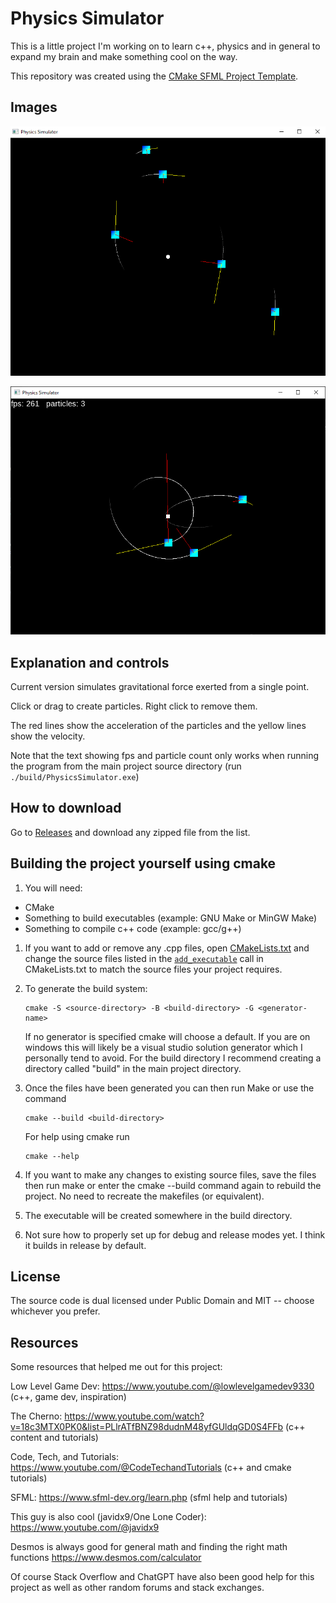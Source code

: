 # Physics Simulator

This is a little project I'm working on to learn c++, physics and in general to expand my brain and make something cool on the way.

This repository was created using the [CMake SFML Project Template](https://github.com/SFML/cmake-sfml-project).

## Images

![Image 1](images/image_1.png)

![Image 3](images/image_3.png)

## Explanation and controls

Current version simulates gravitational force exerted from a single point.

Click or drag to create particles. Right click to remove them.

The red lines show the acceleration of the particles and the yellow lines show the velocity.

Note that the text showing fps and particle count only works when running the program from the main project source directory (run ``` ./build/PhysicsSimulator.exe ```)

## How to download

Go to [Releases](https://github.com/CoderXam/PhysicsSimulator/releases/) and download any zipped file from the list.
 
## Building the project yourself using cmake

1. You will need:
- CMake
- Something to build executables (example: GNU Make or MinGW Make)
- Something to compile c++ code (example: gcc/g++)

1. If you want to add or remove any .cpp files, open [CMakeLists.txt](CMakeLists.txt) and change the source files listed in the [`add_executable`](CMakeLists.txt#L10) call in CMakeLists.txt to match the source files your project requires.
1. To generate the build system:
    ```
    cmake -S <source-directory> -B <build-directory> -G <generator-name>
    ```
    If no generator is specified cmake will choose a default. If you are on windows this will likely be a visual studio solution generator which I personally tend to avoid. For the build directory I recommend creating a directory called "build" in the main project directory.

1. Once the files have been generated you can then run Make or use the command
    ```
    cmake --build <build-directory>
    ```

    For help using cmake run
    ```
    cmake --help
    ```
1. If you want to make any changes to existing source files, save the files then run make or enter the cmake --build command again to rebuild the project. No need to recreate the makefiles (or equivalent).
1. The executable will be created somewhere in the build directory.
1. Not sure how to properly set up for debug and release modes yet. I think it builds in release by default.

## License

The source code is dual licensed under Public Domain and MIT -- choose whichever you prefer.

## Resources

Some resources that helped me out for this project:

Low Level Game Dev: https://www.youtube.com/@lowlevelgamedev9330 (c++, game dev, inspiration)

The Cherno: https://www.youtube.com/watch?v=18c3MTX0PK0&list=PLlrATfBNZ98dudnM48yfGUldqGD0S4FFb (c++ content and tutorials)

Code, Tech, and Tutorials: https://www.youtube.com/@CodeTechandTutorials (c++ and cmake tutorials)

SFML: https://www.sfml-dev.org/learn.php (sfml help and tutorials)

This guy is also cool (javidx9/One Lone Coder): https://www.youtube.com/@javidx9

Desmos is always good for general math and finding the right math functions https://www.desmos.com/calculator

Of course Stack Overflow and ChatGPT have also been good help for this project as well as other random forums and stack exchanges. 
